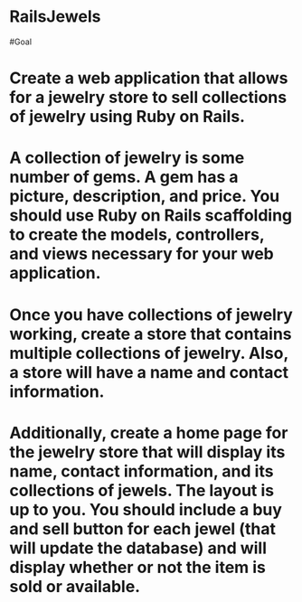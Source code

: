 # RailsJewels

#Goal
# Create a web application that allows for a jewelry store to sell collections of jewelry using Ruby on Rails.

# A collection of jewelry is some number of gems. A gem has a picture, description, and price. You should use Ruby on Rails scaffolding to create the models, controllers, and views necessary for your web application.

# Once you have collections of jewelry working, create a store that contains multiple collections of jewelry. Also, a store will have a name and contact information.

# Additionally, create a home page for the jewelry store that will display its name, contact information, and its collections of jewels. The layout is up to you. You should include a buy and sell button for each jewel (that will update the database) and will display whether or not the item is sold or available.